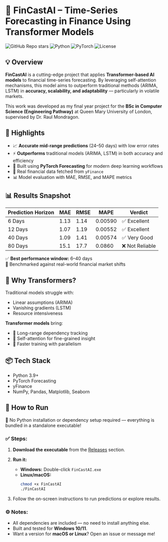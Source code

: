 # 🔮 FinCastAI – Time-Series Forecasting in Finance Using Transformer Models

![GitHub Repo stars](https://img.shields.io/github/stars/GitEiko/FinCastAI?style=social)
![Python](https://img.shields.io/badge/python-3.9+-blue.svg)
![PyTorch](https://img.shields.io/badge/PyTorch-🔥-red)
![License](https://img.shields.io/github/license/GitEiko/FinCastAI)

## 💡 Overview

**FinCastAI** is a cutting-edge project that applies **Transformer-based AI models** to financial time-series forecasting. By leveraging self-attention mechanisms, this model aims to outperform traditional methods (ARIMA, LSTM) in **accuracy, scalability, and adaptability** — particularly in volatile markets.

This work was developed as my final year project for the **BSc in Computer Science (Engineering Pathway)** at Queen Mary University of London, supervised by Dr. Raul Mondragon.

## 🚀 Highlights

- 📈 **Accurate mid-range predictions** (24–50 days) with low error rates
- ⚡ **Outperforms** traditional models (ARIMA, LSTM) in both accuracy and efficiency
- 🧠 Built using **PyTorch Forecasting** for modern deep learning workflows
- 💾 Real financial data fetched from `yFinance`
- 📊 Model evaluation with MAE, RMSE, and MAPE metrics

## 📊 Results Snapshot

| Prediction Horizon | MAE   | RMSE  | MAPE     | Verdict       |
|--------------------|-------|-------|----------|---------------|
| 6 Days             | 1.13  | 1.14  | 0.00590  | ✅ Excellent   |
| 12 Days            | 1.07  | 1.19  | 0.00552  | ✅ Excellent   |
| 40 Days            | 1.09  | 1.41  | 0.00574  | ✅ Very Good   |
| 80 Days            | 15.1  | 17.7  | 0.0860   | ❌ Not Reliable|

✅ **Best performance window:** 6–40 days  
🧪 Benchmarked against real-world financial market shifts

## 🧠 Why Transformers?

Traditional models struggle with:
- Linear assumptions (ARIMA)
- Vanishing gradients (LSTM)
- Resource intensiveness

**Transformer models** bring:
- 🔄 Long-range dependency tracking
- 🔎 Self-attention for fine-grained insight
- 🚀 Faster training with parallelism

## 📦 Tech Stack

- Python 3.9+
- PyTorch Forecasting
- yFinance
- NumPy, Pandas, Matplotlib, Seaborn

## 🔧 How to Run

🎉 No Python installation or dependency setup required — everything is bundled in a standalone executable!

### ✅ Steps:

1. **Download the executable** from the [Releases](https://github.com/GitEiko/FinCastAI/releases) section.
2. **Run it:**
   - **Windows:** Double-click `FinCastAI.exe`
   - **Linux/macOS:**
     ```bash
     chmod +x FinCastAI
     ./FinCastAI
     ```

3. Follow the on-screen instructions to run predictions or explore results.

### ⚙️ Notes:
- All dependencies are included — no need to install anything else.
- Built and tested for **Windows 10/11**.
- Want a version for **macOS or Linux**? Open an issue or message me!

